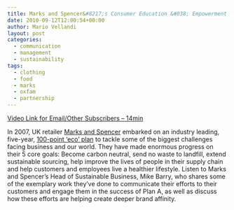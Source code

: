 ```yaml
---
title: Marks and Spencer&#8217;s Consumer Education &#038; Empowerment Strategy &#8211; Mike Barry
date: 2010-09-12T12:00:54+00:00
author: Mario Vellandi
layout: post
categories:
  - communication
  - management
  - sustainability
tags:
  - clothing
  - food
  - marks
  - oxfam
  - partnership
---
```

[Video Link for Email/Other Subscribers &#8211; 14min](http://vimeo.com/14815364)

In 2007, UK retailer [Marks and Spencer](http://www.marksandspencer.com/) embarked on an industry leading, five-year, [100-point &#8216;eco&#8217; plan](http://plana.marksandspencer.com/) to tackle some of the biggest challenges facing business and our world. They have made enormous progress on their 5 core goals: Become carbon neutral, send no waste to landfill, extend sustainable sourcing, help improve the lives of people in their supply chain and help customers and employees live a healthier lifestyle. Listen to Marks and Spencer&#8217;s Head of Sustainable Business, Mike Barry, who shares some of the exemplary work they’ve done to communicate their efforts to their customers and engage them in the success of Plan A, as well as discuss how these efforts are helping create deeper brand affinity.
